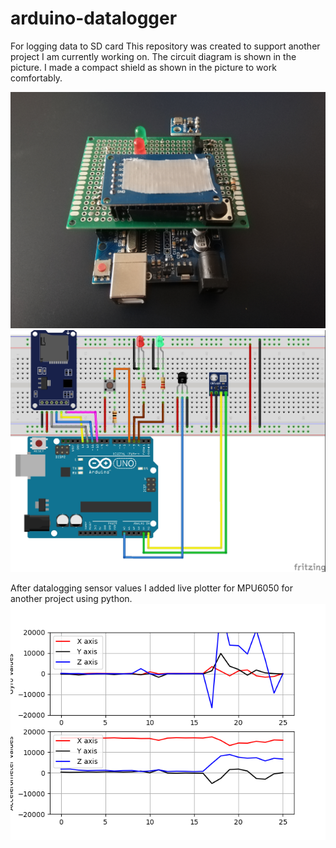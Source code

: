 # arduino-datalogger
For logging data to SD card
This repository was created to support another project I am currently working on. The circuit diagram is shown in the picture. I made a compact shield as shown in the picture to work comfortably.

<img src="images/shield.jpg" width="600" >
<img src="images/diagram_bb.jpg" width="600" >

After datalogging sensor values I added live plotter for MPU6050 for another project using python. 
<img src="images/livegraph.png" width="600" >
